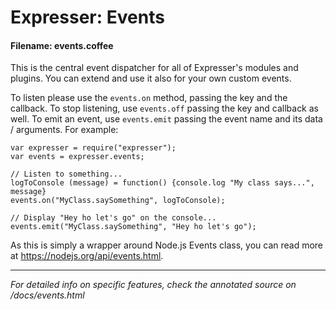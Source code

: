 # Expresser: Events

#### Filename: events.coffee

This is the central event dispatcher for all of Expresser's modules and plugins. You can extend and use it
also for your own custom events.

To listen please use the `events.on` method, passing the key and the callback. To stop listening,
use `events.off` passing the key and callback as well. To emit an event, use `events.emit` passing the
event name and its data / arguments. For example:

    var expresser = require("expresser");
    var events = expresser.events;
    
    // Listen to something...
    logToConsole (message) = function() {console.log "My class says...", message}
    events.on("MyClass.saySomething", logToConsole);
    
    // Display "Hey ho let's go" on the console...
    events.emit("MyClass.saySomething", "Hey ho let's go");

As this is simply a wrapper around Node.js Events class, you can read more at https://nodejs.org/api/events.html.

---

*For detailed info on specific features, check the annotated source on /docs/events.html*
